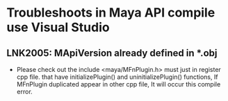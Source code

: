 # Troubleshoots in Maya API compile use Visual Studio

## LNK2005: MApiVersion already defined in *.obj

+ Please check out the include <maya/MFnPlugin.h> must just in register cpp file.
 that have initializePlugin() and uninitializePlugin() functions,
 If MFnPlugin duplicated appear in other cpp file, It will occur this compile error.
